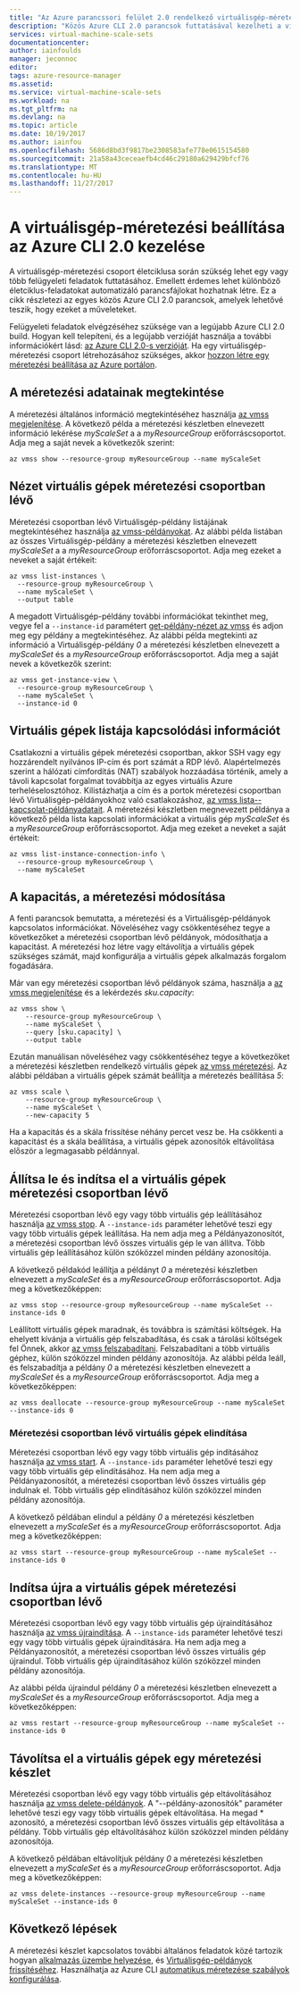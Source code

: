```yaml
---
title: "Az Azure parancssori felület 2.0 rendelkező virtuálisgép-méretezési csoportok kezelése |} Microsoft Docs"
description: "Közös Azure CLI 2.0 parancsok futtatásával kezelheti a virtuálisgép-méretezési csoportok, például indítása és leállítása egy példányát, vagy módosítsa a skála kapacitás beállítása."
services: virtual-machine-scale-sets
documentationcenter: 
author: iainfoulds
manager: jeconnoc
editor: 
tags: azure-resource-manager
ms.assetid: 
ms.service: virtual-machine-scale-sets
ms.workload: na
ms.tgt_pltfrm: na
ms.devlang: na
ms.topic: article
ms.date: 10/19/2017
ms.author: iainfou
ms.openlocfilehash: 5686d8bd3f9817be2308583afe778e0615154580
ms.sourcegitcommit: 21a58a43ceceaefb4cd46c29180a629429bfcf76
ms.translationtype: MT
ms.contentlocale: hu-HU
ms.lasthandoff: 11/27/2017
---
```

# <a name="manage-a-virtual-machine-scale-set-with-the-azure-cli-20"></a>A virtuálisgép-méretezési beállítása az Azure CLI 2.0 kezelése
A virtuálisgép-méretezési csoport életciklusa során szükség lehet egy vagy több felügyeleti feladatok futtatásához. Emellett érdemes lehet különböző életciklus-feladatokat automatizáló parancsfájlokat hozhatnak létre. Ez a cikk részletezi az egyes közös Azure CLI 2.0 parancsok, amelyek lehetővé teszik, hogy ezeket a műveleteket.

Felügyeleti feladatok elvégzéséhez szüksége van a legújabb Azure CLI 2.0 build. Hogyan kell telepíteni, és a legújabb verzióját használja a további információkért lásd: [az Azure CLI 2.0-s verzióját](/cli/azure/install-azure-cli). Ha egy virtuálisgép-méretezési csoport létrehozásához szükséges, akkor [hozzon létre egy méretezési beállítása az Azure portálon](virtual-machine-scale-sets-portal-create.md).


## <a name="view-information-about-a-scale-set"></a>A méretezési adatainak megtekintése
A méretezési általános információ megtekintéséhez használja [az vmss megjelenítése](/cli/azure/vmss#show). A következő példa a méretezési készletben elnevezett információ lekérése *myScaleSet* a a *myResourceGroup* erőforráscsoportot. Adja meg a saját nevek a következők szerint:

```azurecli
az vmss show --resource-group myResourceGroup --name myScaleSet
```


## <a name="view-vms-in-a-scale-set"></a>Nézet virtuális gépek méretezési csoportban lévő
Méretezési csoportban lévő Virtuálisgép-példány listájának megtekintéséhez használja [az vmss-példányokat](/cli/azure/vmss#list-instances). Az alábbi példa listában az összes Virtuálisgép-példány a méretezési készletben elnevezett *myScaleSet* a a *myResourceGroup* erőforráscsoportot. Adja meg ezeket a neveket a saját értékeit:

```azurecli
az vmss list-instances \
  --resource-group myResourceGroup \
  --name myScaleSet \
  --output table
```

A megadott Virtuálisgép-példány további információkat tekinthet meg, vegye fel a `--instance-id` paramétert [get-példány-nézet az vmss](/cli/azure/vmss#get-instance-view) és adjon meg egy példány a megtekintéséhez. Az alábbi példa megtekinti az információ a Virtuálisgép-példány *0* a méretezési készletben elnevezett a *myScaleSet* és a *myResourceGroup* erőforráscsoportot. Adja meg a saját nevek a következők szerint:

```azurecli
az vmss get-instance-view \
  --resource-group myResourceGroup \
  --name myScaleSet \
  --instance-id 0
```


## <a name="list-connection-information-for-vms"></a>Virtuális gépek listája kapcsolódási információt
Csatlakozni a virtuális gépek méretezési csoportban, akkor SSH vagy egy hozzárendelt nyilvános IP-cím és port számát a RDP lévő. Alapértelmezés szerint a hálózati címfordítás (NAT) szabályok hozzáadása történik, amely a távoli kapcsolat forgalmat továbbítja az egyes virtuális Azure terheléselosztóhoz. Kilistázhatja a cím és a portok méretezési csoportban lévő Virtuálisgép-példányokhoz való csatlakozáshoz, [az vmss lista--kapcsolat-példányadatait](/cli/azure/vmss#list-instance-connection-info). A méretezési készletben megnevezett példánya a következő példa lista kapcsolati információkat a virtuális gép *myScaleSet* és a *myResourceGroup* erőforráscsoportot. Adja meg ezeket a neveket a saját értékeit:

```azurecli
az vmss list-instance-connection-info \
  --resource-group myResourceGroup \
  --name myScaleSet
```


## <a name="change-the-capacity-of-a-scale-set"></a>A kapacitás, a méretezési módosítása
A fenti parancsok bemutatta, a méretezési és a Virtuálisgép-példányok kapcsolatos információkat. Növeléséhez vagy csökkentéséhez tegye a következőket a méretezési csoportban lévő példányok, módosíthatja a kapacitást. A méretezési hoz létre vagy eltávolítja a virtuális gépek szükséges számát, majd konfigurálja a virtuális gépek alkalmazás forgalom fogadására.

Már van egy méretezési csoportban lévő példányok száma, használja a [az vmss megjelenítése](/cli/azure/vmss#show) és a lekérdezés *sku.capacity*:

```azurecli
az vmss show \
    --resource-group myResourceGroup \
    --name myScaleSet \
    --query [sku.capacity] \
    --output table
```

Ezután manuálisan növeléséhez vagy csökkentéséhez tegye a következőket a méretezési készletben rendelkező virtuális gépek [az vmss méretezési](/cli/azure/vmss#scale). Az alábbi példában a virtuális gépek számát beállítja a méretezés beállítása *5*:

```azurecli
az vmss scale \
    --resource-group myResourceGroup \
    --name myScaleSet \
    --new-capacity 5
```

Ha a kapacitás és a skála frissítése néhány percet vesz be. Ha csökkenti a kapacitást és a skála beállítása, a virtuális gépek azonosítók eltávolítása először a legmagasabb példánnyal.


## <a name="stop-and-start-vms-in-a-scale-set"></a>Állítsa le és indítsa el a virtuális gépek méretezési csoportban lévő
Méretezési csoportban lévő egy vagy több virtuális gép leállításához használja [az vmss stop](/cli/azure/vmss/stop). A `--instance-ids` paraméter lehetővé teszi egy vagy több virtuális gépek leállítása. Ha nem adja meg a Példányazonosítót, a méretezési csoportban lévő összes virtuális gép le van állítva. Több virtuális gép leállításához külön szóközzel minden példány azonosítója.

A következő példakód leállítja a példányt *0* a méretezési készletben elnevezett a *myScaleSet* és a *myResourceGroup* erőforráscsoportot. Adja meg a következőképpen:

```azurecli
az vmss stop --resource-group myResourceGroup --name myScaleSet --instance-ids 0
```

Leállított virtuális gépek maradnak, és továbbra is számítási költségek. Ha ehelyett kívánja a virtuális gép felszabadítása, és csak a tárolási költségek fel Önnek, akkor [az vmss felszabadítani](/cli/azure/vmss#deallocate). Felszabadítani a több virtuális géphez, külön szóközzel minden példány azonosítója. Az alábbi példa leáll, és felszabadítja a példány *0* a méretezési készletben elnevezett a *myScaleSet* és a *myResourceGroup* erőforráscsoportot. Adja meg a következőképpen:

```azurecli
az vmss deallocate --resource-group myResourceGroup --name myScaleSet --instance-ids 0
```


### <a name="start-vms-in-a-scale-set"></a>Méretezési csoportban lévő virtuális gépek elindítása
Méretezési csoportban lévő egy vagy több virtuális gép indításához használja [az vmss start](/cli/azure/vmss#start). A `--instance-ids` paraméter lehetővé teszi egy vagy több virtuális gép elindításához. Ha nem adja meg a Példányazonosítót, a méretezési csoportban lévő összes virtuális gép indulnak el. Több virtuális gép elindításához külön szóközzel minden példány azonosítója.

A következő példában elindul a példány *0* a méretezési készletben elnevezett a *myScaleSet* és a *myResourceGroup* erőforráscsoportot. Adja meg a következőképpen:

```azurecli
az vmss start --resource-group myResourceGroup --name myScaleSet --instance-ids 0
```


## <a name="restart-vms-in-a-scale-set"></a>Indítsa újra a virtuális gépek méretezési csoportban lévő
Méretezési csoportban lévő egy vagy több virtuális gép újraindításához használja [az vmss újraindítása](/cli/azure/vmss#restart). A `--instance-ids` paraméter lehetővé teszi egy vagy több virtuális gépek újraindítására. Ha nem adja meg a Példányazonosítót, a méretezési csoportban lévő összes virtuális gép újraindul. Több virtuális gép újraindításához külön szóközzel minden példány azonosítója.

Az alábbi példa újraindul példány *0* a méretezési készletben elnevezett a *myScaleSet* és a *myResourceGroup* erőforráscsoportot. Adja meg a következőképpen:

```azurecli
az vmss restart --resource-group myResourceGroup --name myScaleSet --instance-ids 0
```


## <a name="remove-vms-from-a-scale-set"></a>Távolítsa el a virtuális gépek egy méretezési készlet
Méretezési csoportban lévő egy vagy több virtuális gép eltávolításához használja [az vmss delete-példányok](/cli/azure/vmss#delete-instances). A "--példány-azonosítók" paraméter lehetővé teszi egy vagy több virtuális gépek eltávolítása. Ha megad * azonosító, a méretezési csoportban lévő összes virtuális gép eltávolítása a példány. Több virtuális gép eltávolításához külön szóközzel minden példány azonosítója.

A következő példában eltávolítjuk példány *0* a méretezési készletben elnevezett a *myScaleSet* és a *myResourceGroup* erőforráscsoportot. Adja meg a következőképpen:

```azurecli
az vmss delete-instances --resource-group myResourceGroup --name myScaleSet --instance-ids 0
```


## <a name="next-steps"></a>Következő lépések
A méretezési készlet kapcsolatos további általános feladatok közé tartozik hogyan [alkalmazás üzembe helyezése](virtual-machine-scale-sets-deploy-app.md), és [Virtuálisgép-példányok frissítéséhez](virtual-machine-scale-sets-upgrade-scale-set.md). Használhatja az Azure CLI [automatikus méretezése szabályok konfigurálása](virtual-machine-scale-sets-autoscale-overview.md).
